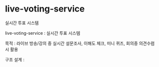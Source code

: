 # live-voting-service
실시간 투표 시스템

live-voting-service : 실시간 투표 시스템

목적 : 라이브 방송/강의 중 실시간 설문조사, 이해도 체크, 미니 퀴즈, 회의중 의견수렴 시 활용

구조 설계 : 
